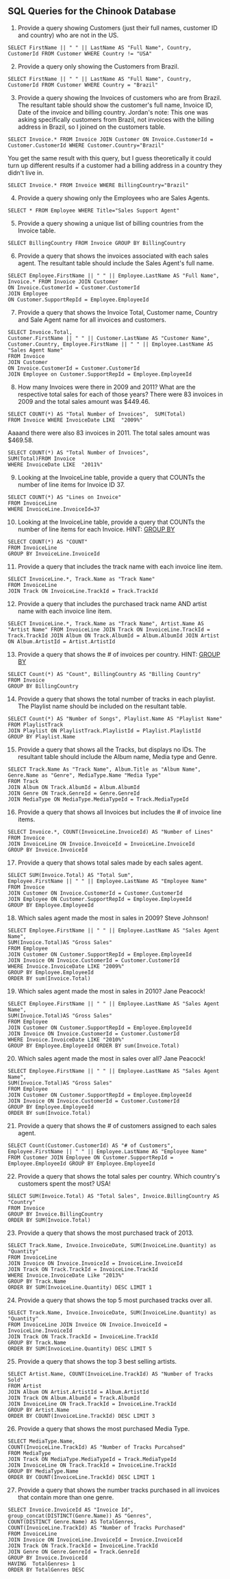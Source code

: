 ## SQL Queries for the Chinook Database

1. Provide a query showing Customers (just their full names, customer ID and country) who are not in the US.

```
SELECT FirstName || " " || LastName AS "Full Name", Country, CustomerId FROM Customer WHERE Country != "USA"
```

2. Provide a query only showing the Customers from Brazil.
```
SELECT FirstName || " " || LastName AS "Full Name", Country, CustomerId FROM Customer WHERE Country = "Brazil"
```

3. Provide a query showing the Invoices of customers who are from Brazil. The resultant table should show the customer's full name, Invoice ID, Date of the invoice and billing country.
Jordan's note: This one was asking specifically customers from Brazil, not invoices with the billing address in Brazil, so I joined on the customers table. 
```
SELECT Invoice.* FROM Invoice JOIN Customer ON Invoice.CustomerId = Customer.CustomerId WHERE Customer.Country="Brazil"
```
You get the same result with this query, but I guess theoretically it could turn up different results if a customer had a billing address in a country they didn't live in.
```
SELECT Invoice.* FROM Invoice WHERE BillingCountry="Brazil"
```

4. Provide a query showing only the Employees who are Sales Agents.
```
SELECT * FROM Employee WHERE Title="Sales Support Agent"
```

5. Provide a query showing a unique list of billing countries from the Invoice table.
```
SELECT BillingCountry FROM Invoice GROUP BY BillingCountry
```

6. Provide a query that shows the invoices associated with each sales agent. The resultant table should include the Sales Agent's full name.
```
SELECT Employee.FirstName || " " || Employee.LastName AS "Full Name", 
Invoice.* FROM Invoice JOIN Customer 
ON Invoice.CustomerId = Customer.CustomerId 
JOIN Employee 
ON Customer.SupportRepId = Employee.EmployeeId
```


7. Provide a query that shows the Invoice Total, Customer name, Country and Sale Agent name for all invoices and customers.
```
SELECT Invoice.Total, 
Customer.FirstName || " " || Customer.LastName AS "Customer Name", 
Customer.Country, Employee.FirstName || " " || Employee.LastName AS "Sales Agent Name" 
FROM Invoice 
JOIN Customer 
ON Invoice.CustomerId = Customer.CustomerId 
JOIN Employee on Customer.SupportRepId = Employee.EmployeeId
```

8. How many Invoices were there in 2009 and 2011? What are the respective total sales for each of those years?
There were 83 invoices in 2009 and the total sales amount was $449.46.
```
SELECT COUNT(*) AS "Total Number of Invoices",  SUM(Total)
FROM Invoice WHERE InvoiceDate LIKE  "2009%"
```

Aaaand there were also 83 invoices in 2011. The total sales amount was $469.58.
```
SELECT COUNT(*) AS "Total Number of Invoices",  
SUM(Total)FROM Invoice 
WHERE InvoiceDate LIKE  "2011%"
```

9. Looking at the InvoiceLine table, provide a query that COUNTs the number of line items for Invoice ID 37.
```
SELECT COUNT(*) AS "Lines on Invoice" 
FROM InvoiceLine 
WHERE InvoiceLine.InvoiceId=37
```

10. Looking at the InvoiceLine table, provide a query that COUNTs the number of line items for each Invoice. HINT: [GROUP BY](http://www.sqlite.org/lang_select.html#resultset)
```
SELECT COUNT(*) AS "COUNT" 
FROM InvoiceLine 
GROUP BY InvoiceLine.InvoiceId
```

11. Provide a query that includes the track name with each invoice line item.
```
SELECT InvoiceLine.*, Track.Name as "Track Name" 
FROM InvoiceLine 
JOIN Track ON InvoiceLine.TrackId = Track.TrackId
```

12. Provide a query that includes the purchased track name AND artist name with each invoice line item.
```
SELECT InvoiceLine.*, Track.Name as "Track Name", Artist.Name AS "Artist Name" FROM InvoiceLine JOIN Track ON InvoiceLine.TrackId = Track.TrackId JOIN Album ON Track.AlbumId = Album.AlbumId JOIN Artist ON Album.ArtistId = Artist.ArtistId
```

13. Provide a query that shows the # of invoices per country. HINT: [GROUP BY](http://www.sqlite.org/lang_select.html#resultset)
```
SELECT Count(*) AS "Count", BillingCountry AS "Billing Country" 
FROM Invoice 
GROUP BY BillingCountry
```


14. Provide a query that shows the total number of tracks in each playlist. The Playlist name should be included on the resultant table.
```
SELECT Count(*) AS "Number of Songs", Playlist.Name AS "Playlist Name" 
FROM PlaylistTrack 
JOIN Playlist ON PlaylistTrack.PlaylistId = Playlist.PlaylistId 
GROUP BY Playlist.Name
```


15. Provide a query that shows all the Tracks, but displays no IDs. The resultant table should include the Album name, Media type and Genre.
```
SELECT Track.Name As "Track Name", Album.Title as "Album Name", 
Genre.Name as "Genre", MediaType.Name "Media Type"
FROM Track 
JOIN Album ON Track.AlbumId = Album.AlbumId 
JOIN Genre ON Track.GenreId = Genre.GenreId 
JOIN MediaType ON MediaType.MediaTypeId = Track.MediaTypeId
```

16. Provide a query that shows all Invoices but includes the # of invoice line items.
```
SELECT Invoice.*, COUNT(InvoiceLine.InvoiceId) AS "Number of Lines" 
FROM Invoice 
JOIN InvoiceLine ON Invoice.InvoiceId = InvoiceLine.InvoiceId 
GROUP BY Invoice.InvoiceId
```

17. Provide a query that shows total sales made by each sales agent.
```
SELECT SUM(Invoice.Total) AS "Total Sum", 
Employee.FirstName || " " || Employee.LastName AS "Employee Name" 
FROM Invoice 
JOIN Customer ON Invoice.CustomerId = Customer.CustomerId 
JOIN Employee ON Customer.SupportRepId = Employee.EmployeeId 
GROUP BY Employee.EmployeeId
```

18. Which sales agent made the most in sales in 2009?
Steve Johnson!
```
SELECT Employee.FirstName || " " || Employee.LastName AS "Sales Agent Name", 
SUM(Invoice.Total)AS "Gross Sales" 
FROM Employee 
JOIN Customer ON Customer.SupportRepId = Employee.EmployeeId 
JOIN Invoice ON Invoice.CustomerId = Customer.CustomerId 
WHERE Invoice.InvoiceDate LIKE "2009%" 
GROUP BY Employee.EmployeeId 
ORDER BY sum(Invoice.Total)
```

19. Which sales agent made the most in sales in 2010?
Jane Peacock!
```
SELECT Employee.FirstName || " " || Employee.LastName AS "Sales Agent Name", 
SUM(Invoice.Total)AS "Gross Sales" 
FROM Employee 
JOIN Customer ON Customer.SupportRepId = Employee.EmployeeId 
JOIN Invoice ON Invoice.CustomerId = Customer.CustomerId 
WHERE Invoice.InvoiceDate LIKE "2010%" 
GROUP BY Employee.EmployeeId ORDER BY sum(Invoice.Total)
```

20. Which sales agent made the most in sales over all?
Jane Peacock!
```
SELECT Employee.FirstName || " " || Employee.LastName AS "Sales Agent Name", 
SUM(Invoice.Total)AS "Gross Sales" 
FROM Employee 
JOIN Customer ON Customer.SupportRepId = Employee.EmployeeId 
JOIN Invoice ON Invoice.CustomerId = Customer.CustomerId 
GROUP BY Employee.EmployeeId 
ORDER BY sum(Invoice.Total)
```

21. Provide a query that shows the # of customers assigned to each sales agent.
```
SELECT Count(Customer.CustomerId) AS "# of Customers", 
Employee.FirstName || " " || Employee.LastName AS "Employee Name" 
FROM Customer JOIN Employee ON Customer.SupportRepId = Employee.EmployeeId GROUP BY Employee.EmployeeId
```

22. Provide a query that shows the total sales per country. Which country's customers spent the most? 
USA!
```
SELECT SUM(Invoice.Total) AS "Total Sales", Invoice.BillingCountry AS "Country" 
FROM Invoice 
GROUP BY Invoice.BillingCountry 
ORDER BY SUM(Invoice.Total) 
```

23. Provide a query that shows the most purchased track of 2013.
```
SELECT Track.Name, Invoice.InvoiceDate, SUM(InvoiceLine.Quantity) as "Quantity" 
FROM InvoiceLine 
JOIN Invoice ON Invoice.InvoiceId = InvoiceLine.InvoiceId 
JOIN Track ON Track.TrackId = InvoiceLine.TrackId 
WHERE Invoice.InvoiceDate Like "2013%" 
GROUP BY Track.Name 
ORDER BY SUM(InvoiceLine.Quantity) DESC LIMIT 1
```

24. Provide a query that shows the top 5 most purchased tracks over all.
```
SELECT Track.Name, Invoice.InvoiceDate, SUM(InvoiceLine.Quantity) as "Quantity" 
FROM InvoiceLine JOIN Invoice ON Invoice.InvoiceId = InvoiceLine.InvoiceId 
JOIN Track ON Track.TrackId = InvoiceLine.TrackId 
GROUP BY Track.Name
ORDER BY SUM(InvoiceLine.Quantity) DESC LIMIT 5
```

25. Provide a query that shows the top 3 best selling artists.
```
SELECT Artist.Name, COUNT(InvoiceLine.TrackId) AS "Number of Tracks Sold" 
FROM Artist 
JOIN Album ON Artist.ArtistId = Album.ArtistId 
JOIN Track ON Album.AlbumId = Track.AlbumId 
JOIN InvoiceLine ON Track.TrackId = InvoiceLine.TrackId 
GROUP BY Artist.Name 
ORDER BY COUNT(InvoiceLine.TrackId) DESC LIMIT 3
```

26. Provide a query that shows the most purchased Media Type.
```
SELECT MediaType.Name,
COUNT(InvoiceLine.TrackId) AS "Number of Tracks Purcahsed"
FROM MediaType 
JOIN Track ON MediaType.MediaTypeId = Track.MediaTypeId 
JOIN InvoiceLine ON Track.TrackId = InvoiceLine.TrackId 
GROUP BY MediaType.Name
ORDER BY COUNT(InvoiceLine.TrackId) DESC LIMIT 1
```

27. Provide a query that shows the number tracks purchased in all invoices that contain more than one genre.
```
SELECT Invoice.InvoiceId AS "Invoice Id",  group_concat(DISTINCT(Genre.Name)) AS "Genres",
COUNT(DISTINCT Genre.Name) AS TotalGenres,
COUNT(InvoiceLine.TrackId) AS "Number of Tracks Purchased"
FROM InvoiceLine
JOIN Invoice ON InvoiceLine.InvoiceId = Invoice.InvoiceId
JOIN Track ON Track.TrackId = InvoiceLine.TrackId
JOIN Genre ON Genre.GenreId = Track.GenreId
GROUP BY Invoice.InvoiceId
HAVING  TotalGenres> 1
ORDER BY TotalGenres DESC 
```